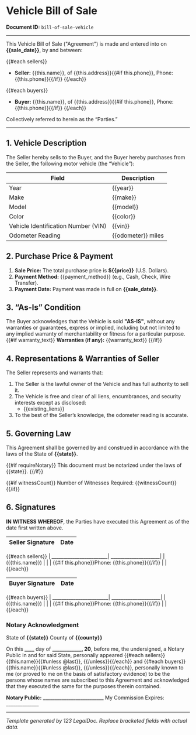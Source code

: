 # Vehicle Bill of Sale
**Document ID:** `bill-of-sale-vehicle`

---

This Vehicle Bill of Sale ("Agreement") is made and entered into on **{{sale_date}}**, by and between:

{{#each sellers}}
- **Seller:** {{this.name}}, of {{this.address}}{{#if this.phone}}, Phone: {{this.phone}}{{/if}}
{{/each}}

{{#each buyers}}
- **Buyer:** {{this.name}}, of {{this.address}}{{#if this.phone}}, Phone: {{this.phone}}{{/if}}
{{/each}}

Collectively referred to herein as the “Parties.”

---

## 1. Vehicle Description

The Seller hereby sells to the Buyer, and the Buyer hereby purchases from the Seller, the following motor vehicle (the “Vehicle”):

| Field                          | Description                         |
|--------------------------------|-------------------------------------|
| Year                           | {{year}}                    |
| Make                           | {{make}}                    |
| Model                          | {{model}}                   |
| Color                          | {{color}}                   |
| Vehicle Identification Number (VIN) | {{vin}}            |
| Odometer Reading               | {{odometer}} miles          |

## 2. Purchase Price & Payment

1. **Sale Price:** The total purchase price is **${{price}}** (U.S. Dollars).
2. **Payment Method:** {{payment_method}} (e.g., Cash, Check, Wire Transfer).
3. **Payment Date:** Payment was made in full on **{{sale_date}}**.

## 3. “As-Is” Condition

The Buyer acknowledges that the Vehicle is sold **"AS-IS"**, without any warranties or guarantees, express or implied, including but not limited to any implied warranty of merchantability or fitness for a particular purpose.
{{#if warranty_text}}
**Warranties (if any):**
{{warranty_text}}
{{/if}}

## 4. Representations & Warranties of Seller

The Seller represents and warrants that:

1. The Seller is the lawful owner of the Vehicle and has full authority to sell it.
2. The Vehicle is free and clear of all liens, encumbrances, and security interests except as disclosed:
   - {{existing_liens}}
3. To the best of the Seller’s knowledge, the odometer reading is accurate.

## 5. Governing Law

This Agreement shall be governed by and construed in accordance with the laws of the State of **{{state}}**.

{{#if requireNotary}}
This document must be notarized under the laws of {{state}}.
{{/if}}

{{#if witnessCount}}
Number of Witnesses Required: {{witnessCount}}
{{/if}}

## 6. Signatures

**IN WITNESS WHEREOF**, the Parties have executed this Agreement as of the date first written above.

| Seller Signature        | Date                 |
|-------------------------|----------------------|
{{#each sellers}}
| ________________________| _____________________|
| ({{this.name}})       |                      |
| {{#if this.phone}}Phone: {{this.phone}}{{/if}} | |
{{/each}}


| Buyer Signature         | Date                 |
|-------------------------|----------------------|
{{#each buyers}}
| ________________________| _____________________|
| ({{this.name}})        |                      |
| {{#if this.phone}}Phone: {{this.phone}}{{/if}} | |
{{/each}}

### Notary Acknowledgment

State of **{{state}}**
County of **{{county}}**

On this **____** day of **______________, 20__**, before me, the undersigned, a Notary Public in and for said State, personally appeared {{#each sellers}}{{this.name}}{{#unless @last}}, {{/unless}}{{/each}} and {{#each buyers}}{{this.name}}{{#unless @last}}, {{/unless}}{{/each}}, personally known to me (or proved to me on the basis of satisfactory evidence) to be the persons whose names are subscribed to this Agreement and acknowledged that they executed the same for the purposes therein contained.

**Notary Public:**   __________________________
My Commission Expires: ______________

---

*Template generated by 123 LegalDoc. Replace bracketed fields with actual data.*